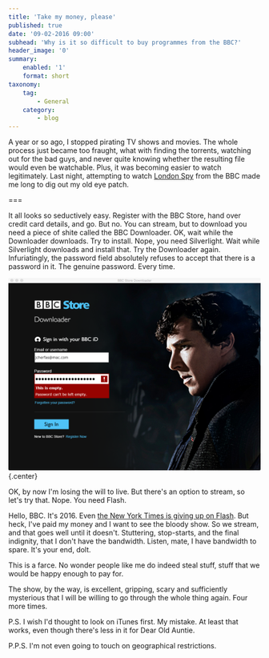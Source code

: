 ```yaml
---
title: 'Take my money, please'
published: true
date: '09-02-2016 09:00'
subhead: 'Why is it so difficult to buy programmes from the BBC?'
header_image: '0'
summary:
    enabled: '1'
    format: short
taxonomy:
    tag:
        - General
    category:
        - blog
---
```


A year or so ago, I stopped pirating TV shows and movies. The whole process just became too fraught, what with finding the torrents, watching out for the bad guys,  and never quite knowing whether the resulting file would even be watchable. Plus, it was becoming easier to watch legitimately. Last night, attempting to watch [London Spy](https://en.wikipedia.org/wiki/London_Spy) from the BBC made me long to dig out my old eye patch.

===

It all looks so seductively easy. Register with the BBC Store, hand over credit card details, and go. But no. You can stream, but to download you need a piece of shite called the BBC Downloader. OK, wait while the Downloader downloads. Try to install. Nope, you need Silverlight. Wait while Silverlight downloads and install that. Try the Downloader again. Infuriatingly, the password field absolutely refuses to accept that there is a password in it. The genuine password. Every time.

![](bbc-store.png) {.center} 

OK, by now I'm losing the will to live. But there's an option to stream, so let's try that. Nope. You need Flash.

Hello, BBC. It's 2016. Even [the New York Times is giving up on Flash](http://open.blogs.nytimes.com/2016/02/08/flash-free-video-in-2016/?_r=0). But heck, I've paid my money and I want to see the bloody show. So we stream, and that goes well until it doesn't. Stuttering, stop-starts, and the final indignity, that I don't have the bandwidth. Listen, mate, I have bandwidth to spare. It's your end, dolt.

This is a farce. No wonder people like me do indeed steal stuff, stuff that we would be happy enough to pay for.

The show, by the way, is excellent, gripping, scary and sufficiently mysterious that I will be willing to go through the whole thing again. Four more times.

P.S. I wish I'd thought to look on iTunes first. My mistake. At least that works, even though there's less in it for Dear Old Auntie.

P.P.S. I'm not even going to touch on geographical restrictions.